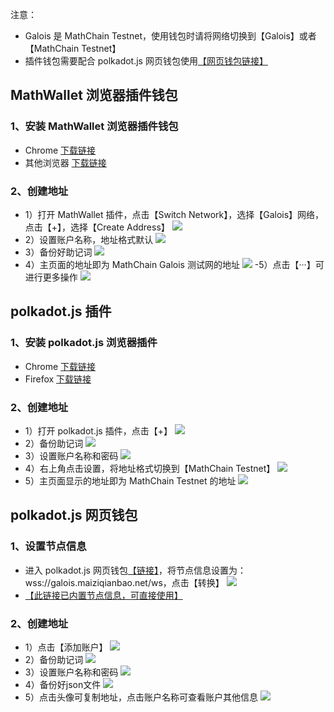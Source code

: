 注意：
- Galois 是 MathChain Testnet，使用钱包时请将网络切换到【Galois】或者【MathChain Testnet】
- 插件钱包需要配合 polkadot.js 网页钱包使用[【网页钱包链接】](https://polkadot.js.org/apps/?rpc=wss%3A%2F%2Fgalois.maiziqianbao.net%2Fws#/extrinsics)

## MathWallet 浏览器插件钱包

### 1、安装 MathWallet 浏览器插件钱包

- Chrome [下载链接](https://chrome.google.com/webstore/detail/math-wallet/afbcbjpbpfadlkmhmclhkeeodmamcflc/related?hl=zh-CN)
- 其他浏览器 [下载链接](https://mathwallet.org/zh-cn/)

### 2、创建地址

- 1）打开 MathWallet 插件，点击【Switch Network】，选择【Galois】网络，点击【+】，选择【Create Address】
![](/images/tut_create_account/3_1.png)
- 2）设置账户名称，地址格式默认
![](/images/tut_create_account/3_2.png)
- 3）备份好助记词
![](/images/tut_create_account/3_3.png)
- 4）主页面的地址即为 MathChain Galois 测试网的地址
![](/images/tut_create_account/3_4.png)
-5）点击【···】可进行更多操作
![](/images/tut_create_account/3_5.png)

## polkadot.js 插件

### 1、安装 polkadot.js 浏览器插件

- Chrome [下载链接](https://chrome.google.com/webstore/detail/polkadot%7Bjs%7D-extension/mopnmbcafieddcagagdcbnhejhlodfdd?hl=en)
- Firefox [下载链接](https://addons.mozilla.org/en-US/firefox/addon/polkadot-js-extension/)

### 2、创建地址

- 1）打开 polkadot.js 插件，点击【+】
![](/images/tut_create_account/1_1.png)
- 2）备份助记词
![](/images/tut_create_account/1_2.png)
- 3）设置账户名称和密码
![](/images/tut_create_account/1_3.png)
- 4）右上角点击设置，将地址格式切换到【MathChain Testnet】
![](/images/tut_create_account/1_4.png)
- 5）主页面显示的地址即为 MathChain Testnet 的地址
![](/images/tut_create_account/1_5.png)

## polkadot.js 网页钱包

### 1、设置节点信息

- 进入 polkadot.js 网页钱包[【链接】](https://polkadot.js.org/apps/#/accounts)，将节点信息设置为：wss://galois.maiziqianbao.net/ws，点击【转换】
![](/images/tut_create_account/2_1.png)
- [【此链接已内置节点信息，可直接使用】](https://polkadot.js.org/apps/?rpc=wss%3A%2F%2Fgalois.maiziqianbao.net%2Fws#/extrinsics)

### 2、创建地址

- 1）点击【添加账户】
![](/images/tut_create_account/2_2.png)
- 2）备份助记词
![](/images/tut_create_account/2_3.png)
- 3）设置账户名称和密码
![](/images/tut_create_account/2_4.png)
- 4）备份好json文件
![](/images/tut_create_account/2_5.png)
- 5）点击头像可复制地址，点击账户名称可查看账户其他信息
![](/images/tut_create_account/2_6.png)